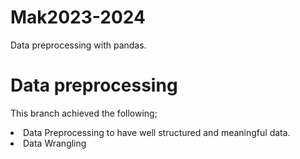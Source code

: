 # Mak2023-2024
Data preprocessing with pandas.

# Data preprocessing
This branch achieved the following;
<li>Data Preprocessing to have well structured and meaningful data.</li>
<li>Data Wrangling</li>

